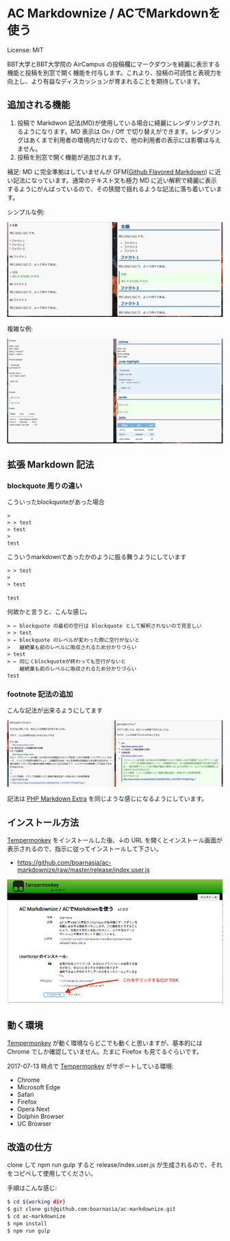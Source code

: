 AC Markdownize / ACでMarkdownを使う
==================================

License: MIT

BBT大学とBBT大学院の AirCampus の投稿欄にマークダウンを綺麗に表示する機能と投稿を別窓で開く機能を付与します。これより、投稿の可読性と表現力を向上し、より有益なディスカッションが育まれることを期待しています。

追加される機能
--------------

1. 投稿で Markdwon 記法(MD)が使用している場合に綺麗にレンダリングされるようになります。MD 表示は On / Off で切り替えができます。レンダリングはあくまで利用者の環境内だけなので、他の利用者の表示には影響は与えません。
1. 投稿を別窓で開く機能が追加されます。

補足: MD に完全準拠はしていませんが GFM([Github Flavored Markdown](https://guides.github.com/features/mastering-markdown/<Paste>)) に近い記法になっています。通常のテキスト文も極力 MD に近い解釈で綺麗に表示するようにがんばっているので、その狭間で揺れるような記法に落ち着いています。

シンプルな例:

![Example 1](https://github.com/boarnasia/ac-markdownize/raw/master/release/images/example1.png)

複雑な例:

![Example 2](https://github.com/boarnasia/ac-markdownize/raw/master/release/images/example2.png)

拡張 Markdown 記法
------------------

### blockquote 周りの違い

こういったblockquoteがあった場合
```
>
> > test
> test
>
test
```

こういうmarkdownであったかのように振る舞うようにしています
```
> > test
>
> test

test
```

何故かと言うと、こんな感じ。
```
> ← blockquote の最初の空行は blockquote として解釈されないので見苦しい
> > test
> ← blockquote のレベルが変わった際に空行がないと
>   継続業も前のレベルに吸収されるため分かりづらい
> test
> ← 同じくblockquoteが終わっても空行がないと
    継続業も前のレベルに吸収されるため分かりづらい
test
```

### footnote 記法の追加

こんな記法が出来るようにしてます

![example footnote](https://github.com/boarnasia/ac-markdownize/raw/master/release/images/example-footnote.png)


記法は [PHP Markdown Extra](https://michelf.ca/projects/php-markdown/extra/#footnotes) を同じような感じになるようにしています。

インストール方法
----------------

[Tempermonkey][tm] をインストールした後、↓の URL を開くとインストール画面が表示されるので、指示に従ってインストールして下さい。

- https://github.com/boarnasia/ac-markdownize/raw/master/release/index.user.js

![Install](https://github.com/boarnasia/ac-markdownize/raw/master/release/images/install.png)

動く環境
--------

[Tempermonkey][tm] が動く環境ならどこでも動くと思いますが、基本的には Chrome でしか確認していません。たまに Firefox も見てるぐらいです。

2017-07-13 時点で [Tempermonkey][tm] がサポートしている環境:

- Chrome
- Microsoft Edge
- Safari
- Firefox
- Opera Next
- Dolphin Browser
- UC Browser

改造の仕方
----------

clone して npm run gulp すると release/index.user.js が生成されるので、それをコピペして使用してください。

手順はこんな感じ:

```bash
$ cd ${working dir}
$ git clone git@github.com:boarnasia/ac-markdownize.git
$ cd ac-markdownize
$ npm install
$ npm run gulp
```

[tm]: http://tampermonkey.net/
